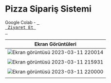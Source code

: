 # Pizza Sipariş Sistemi

Google Colab - [<kbd> <br> Ziyaret Et <br> </kbd>][KBD]

<!---------------------------------------------------------------------------->

[KBD]: https://colab.research.google.com/drive/1iuDcAdE2mVLbpPsTvrvBJgklbiqsNUSM?usp=sharing
[#]: #



| <b>Ekran Görüntüleri</b> |
|---|
| ![Ekran görüntüsü 2023-03-11 220014](https://user-images.githubusercontent.com/42430554/224506853-d8b1f500-a042-41f0-a340-d590874d6985.jpg) |
|  |
| ![Ekran görüntüsü 2023-03-11 215931](https://user-images.githubusercontent.com/42430554/224506858-83a33fdd-9e2e-4abb-aa81-e1b070288f03.jpg) |
|  |
| ![Ekran görüntüsü 2023-03-11 220000](https://user-images.githubusercontent.com/42430554/224506859-23e2f26c-aa68-4bd7-9334-444ab134a6d1.jpg) |
|  |



